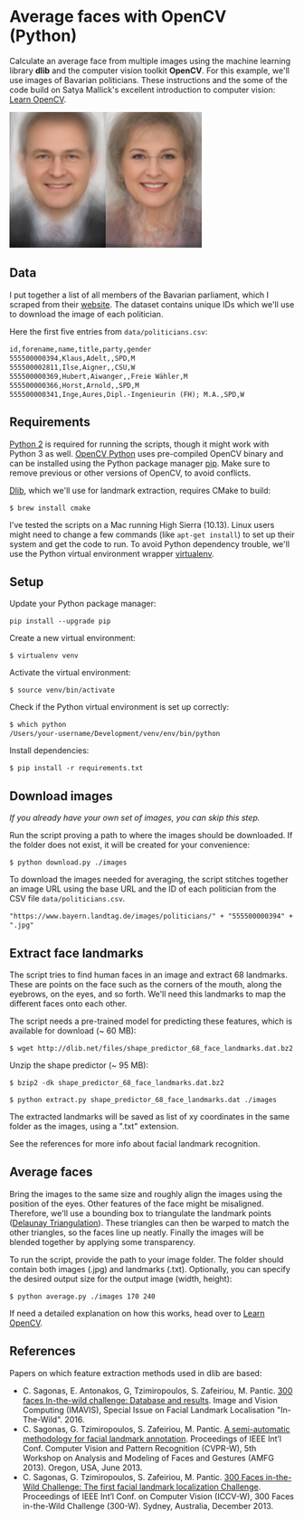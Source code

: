 # Average faces with OpenCV (Python)

Calculate an average face from multiple images using the machine learning library **dlib** and the computer vision toolkit **OpenCV**. For this example, we'll use images of Bavarian politicians. These instructions and the some of the code build on Satya Mallick's excellent introduction to computer vision: [Learn OpenCV](http://www.learnopencv.com/average-face-opencv-c-python-tutorial/).

![Average face example](example.jpg)

## Data

I put together a list of all members of the Bavarian parliament, which I scraped from their [website](https://www.bayern.landtag.de/politicians/politicians-von-a-z/). The dataset contains unique IDs which we'll use to download the image of each politician.

Here the first five entries from `data/politicians.csv`:

```
id,forename,name,title,party,gender
555500000394,Klaus,Adelt,,SPD,M
555500002811,Ilse,Aigner,,CSU,W
555500000369,Hubert,Aiwanger,,Freie Wähler,M
555500000366,Horst,Arnold,,SPD,M
555500000341,Inge,Aures,Dipl.-Ingenieurin (FH); M.A.,SPD,W
```

## Requirements

[Python 2](https://www.python.org/downloads/) is required for running the scripts, though it might work with Python 3 as well. [OpenCV Python](https://pypi.python.org/pypi/opencv-python) uses pre-compiled OpenCV binary and can be installed using the Python package manager [pip](https://pypi.python.org/pypi/pip). Make sure to remove previous or other versions of OpenCV, to avoid conflicts. 

[Dlib](http://dlib.net/), which we'll use for landmark extraction, requires CMake to build:

```
$ brew install cmake
```

I've tested the scripts on a Mac running High Sierra (10.13). Linux users might need to change a few commands (like `apt-get install`) to set up their system and get the code to run. To avoid Python dependency trouble, we'll use the Python virtual environment wrapper [virtualenv](https://virtualenv.pypa.io/en/stable/).

## Setup

Update your Python package manager:

```
pip install --upgrade pip
```

Create a new virtual environment:

```
$ virtualenv venv
```

Activate the virtual environment:

```
$ source venv/bin/activate
```

Check if the Python virtual environment is set up correctly:

```
$ which python
/Users/your-username/Development/venv/env/bin/python
```

Install dependencies:

```
$ pip install -r requirements.txt
```

## Download images

*If you already have your own set of images, you can skip this step.*

Run the script proving a path to where the images should be downloaded. If the folder does not exist, it will be created for your convenience:

```
$ python download.py ./images
```

To download the images needed for averaging, the script stitches together an image URL using the base URL and the ID of each politician from the CSV file `data/politicians.csv`.

```
"https://www.bayern.landtag.de/images/politicians/" + "555500000394" + ".jpg"
```

## Extract face landmarks

The script tries to find human faces in an image and extract 68 landmarks. These are points on the face such as the corners of the mouth, along the eyebrows, on the eyes, and so forth. We'll need this landmarks to map the different faces onto each other.

The script needs a pre-trained model for predicting these features, which is available for download (~ 60 MB):

```
$ wget http://dlib.net/files/shape_predictor_68_face_landmarks.dat.bz2
```

Unzip the shape predictor (~ 95 MB):

```
$ bzip2 -dk shape_predictor_68_face_landmarks.dat.bz2
```

```
$ python extract.py shape_predictor_68_face_landmarks.dat ./images
```

The extracted landmarks will be saved as list of xy coordinates in the same folder as the images, using a ".txt" extension.

See the references for more info about facial landmark recognition.

## Average faces

Bring the images to the same size and roughly align the images using the position of the eyes. Other features of the face might be misaligned. Therefore, we'll use a bounding box to triangulate the landmark points ([Delaunay Triangulation](http://www.learnopencv.com/delaunay-triangulation-and-voronoi-diagram-using-opencv-c-python/)). These triangles can then be warped to match the other triangles, so the faces line up neatly. Finally the images will be blended together by applying some transparency.

To run the script, provide the path to your image folder. The folder should contain both images (.jpg) and landmarks (.txt). Optionally, you can specify the desired output size for the output image (width, height):

```
$ python average.py ./images 170 240
```

If need a detailed explanation on how this works, head over to [Learn OpenCV](http://www.learnopencv.com/average-face-opencv-c-python-tutorial/).

## References

Papers on which feature extraction methods used in dlib are based:

- C. Sagonas, E. Antonakos, G, Tzimiropoulos, S. Zafeiriou, M. Pantic. [300 faces In-the-wild challenge: Database and results](https://ibug.doc.ic.ac.uk/media/uploads/documents/sagonas_2016_imavis.pdf). Image and Vision Computing (IMAVIS), Special Issue on Facial Landmark Localisation "In-The-Wild". 2016.
- C. Sagonas, G. Tzimiropoulos, S. Zafeiriou, M. Pantic. [A semi-automatic methodology for facial landmark annotation](https://ibug.doc.ic.ac.uk/media/uploads/documents/sagonas_cvpr_2013_amfg_w.pdf). Proceedings of IEEE Int’l Conf. Computer Vision and Pattern Recognition (CVPR-W), 5th Workshop on Analysis and Modeling of Faces and Gestures (AMFG 2013). Oregon, USA, June 2013.
- C. Sagonas, G. Tzimiropoulos, S. Zafeiriou, M. Pantic. [300 Faces in-the-Wild Challenge: The first facial landmark localization Challenge](https://ibug.doc.ic.ac.uk/media/uploads/documents/sagonas_iccv_2013_300_w.pdf). Proceedings of IEEE Int’l Conf. on Computer Vision (ICCV-W), 300 Faces in-the-Wild Challenge (300-W). Sydney, Australia, December 2013.
